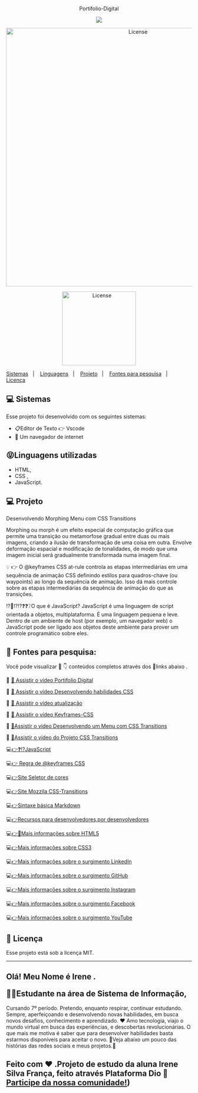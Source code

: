 <p align="center">
Portifolio-Digital
 </p>
 <p align="center">
 <a href="https://www.youtube.com/watch?v=0L0pdzStSsM"><img src="https://img.shields.io/badge/-Youtube-%23EA4335?style=for-the-badge&logo=youtube&logoColor=white" target="_blank"></a>
  </p>
  
  
  <p align="center">
  <img alt="License" src="https://github.com/issf69/Portifolio-Digital/assets/105497075/6ea8a271-0380-4037-8c00-3b40cbb237df"width="700px">
   <br>

 

<p align="center">
  <img alt="License" src="https://cdn.freebiesupply.com/logos/large/2x/css-3-logo-png-transparent.png" width="200px">
  </p>



<p align="center">
 
  <a href="#-sistemas">Sistemas</a>&nbsp;&nbsp;&nbsp;|&nbsp;&nbsp;&nbsp;
  <a href="#-linguagens">Linguagens</a>&nbsp;&nbsp;&nbsp;|&nbsp;&nbsp;&nbsp;
  <a href="#-projeto">Projeto</a>&nbsp;&nbsp;&nbsp;|&nbsp;&nbsp;&nbsp; 
  <a href="#-fontes-para-pesquisa">Fontes para pesquisa</a>&nbsp;&nbsp;&nbsp;|&nbsp;&nbsp;&nbsp;
  <a href="#memo-licença">Licença</a>
 
</p>


  
 ## 💻 Sistemas

Esse projeto foi desenvolvido com os seguintes sistemas:

- 📋Editor de Texto 👉 Vscode
- 📳 Um navegador de internet

##  😝Linguagens utilizadas

- HTML,
- CSS ,
- JavaScript.

## 💻 Projeto

Desenvolvendo Morphing Menu com CSS Transitions

Morphing ou morph é um efeito especial de computação gráfica que permite uma transição ou metamorfose gradual entre duas ou mais imagens, criando a ilusão de transformação de uma coisa em outra. Envolve deformação espacial e modificação de tonalidades, de modo que uma imagem inicial será gradualmente transformada numa imagem final.

💡 👉 O @keyframes CSS at-rule controla as etapas intermediárias em uma sequência de animação CSS definindo estilos para quadros-chave (ou waypoints) ao longo da sequência de animação. Isso dá mais controle sobre as etapas intermediárias da sequência de animação do que as transições.

⁉️🤔⁉️⁉️❓❓❔O que é JavaScript?
JavaScript é uma linguagem de script orientada a objetos, multiplataforma. É uma linguagem pequena e leve. Dentro de um ambiente de host (por exemplo, um navegador web) o JavaScript pode ser ligado aos objetos deste ambiente para prover um controle programático sobre eles.

## 🔎 Fontes para pesquisa:  

Você pode visualizar 👀 👇 conteùdos completos através dos 🔗links abaixo .

🎥 [👀 Assistir o vídeo Portifolio Digital](https://www.youtube.com/watch?v=0L0pdzStSsM)

🎥 [👀 Assistir o vídeo Desenvolvendo habilidades CSS](https://youtu.be/efS6ccEdSS0)

🎥 [👀 Assistir o vídeo atualização](https://youtu.be/0iU_1IvzYTM)

🎥 [👀 Assistir o vídeo Keyframes-CSS](https://youtu.be/awbGZqPxuis)

🎥 [👀Assistir o vídeo Desenvolvendo um Menu com CSS Transitions](https://youtu.be/zrfSmAmAQW8)

🎥 [👀Assistir o vídeo do Projeto CSS Transitions](https://www.youtube.com/watch?v=TnGlAPn7J_8)

💻[👉❓⁉️JavaScript](https://developer.mozilla.org/pt-BR/docs/Web/JavaScript/Guide/Introduction)

💻[👉 Regra de @keyframes CSS](https://www.w3schools.com/cssref/css3_pr_animation-keyframes.php)

💻[👉Site Seletor de cores](https://developer.mozilla.org/pt-BR/docs/Web/CSS/CSS_Colors/Color_picker_tool)

💻[👉Site Mozzila CSS-Transitions](https://developer.mozilla.org/pt-BR/docs/Web/CSS/CSS_Transitions/Using_CSS_transitions)

💻[👉Sintaxe básica Markdown](https://www.markdownguide.org/basic-syntax/)

💻[👉Recursos para desenvolvedores,por desenvolvedores](https://developer.mozilla.org/pt-BR/)

💻[👉👀Mais informações sobre HTML5](https://html5.org/)

💻[👉Mais informações sobre CSS3](https://www.w3.org/Style/CSS/Overview.en.html)

💻[👉Mais informações sobre o surgimento LinkedIn](https://pt.wikipedia.org/wiki/LinkedIn)

💻[👉Mais informações sobre o surgimento GitHub](https://pt.wikipedia.org/wiki/GitHub)

💻[👉Mais informações sobre o surgimento Instagram](https://pt.wikipedia.org/wiki/Instagram)

💻[👉Mais informações sobre o surgimento Facebook](https://pt.wikipedia.org/wiki/Facebook)

💻[👉Mais informações sobre o surgimento YouTube](https://pt.wikipedia.org/wiki/YouTube)

## :memo: Licença

Esse projeto está sob a licença MIT.

---
## Olá! Meu Nome é Irene . </p>👩‍🎓Estudante na área de Sistema de Informação,
Cursando 7º período. Pretendo, enquanto respirar, continuar estudando. Sempre, aperfeiçoando e desenvolvendo novas habilidades, em busca novos desafios, conhecimento e aprendizado. ❤️ ️Amo tecnologia, viajo o mundo virtual em busca
das experiências, e descobertas revolucionárias. O que mais me motiva é saber que para desenvolver habilidades basta estarmos disponíveis para aceitar o novo. 👀Veja abaixo um pouco das histórias das redes sociais e meus projetos.🎉

## Feito com ♥ .Projeto de estudo da aluna Irene Silva França, feito através Plataforma Dio :wave: [Participe da nossa comunidade!](https://www.dio.me/))


